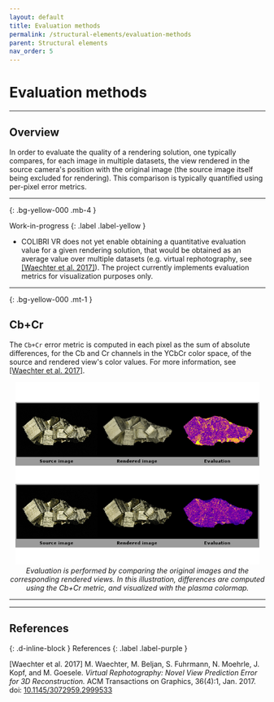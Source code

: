 ```yaml
---
layout: default
title: Evaluation methods
permalink: /structural-elements/evaluation-methods
parent: Structural elements
nav_order: 5
---
```


# Evaluation methods

* * *

## Overview

In order to evaluate the quality of a rendering solution, one typically compares, for each image in multiple datasets, the view rendered in the source camera's position with the original image (the source image itself being excluded for rendering). This comparison is typically quantified using per-pixel error metrics.

* * *
{: .bg-yellow-000 .mb-4 }

Work-in-progress
{: .label .label-yellow }
- COLIBRI VR does not yet enable obtaining a quantitative evaluation value for a given rendering solution, that would be obtained as an average value over multiple datasets (e.g. virtual rephotography, see <a href="#waechter2017">[Waechter et al. 2017]</a>). The project currently implements evaluation metrics for visualization purposes only.

* * *
{: .bg-yellow-000 .mt-1 }

## Cb+Cr

The `Cb+Cr` error metric is computed in each pixel as the sum of absolute differences, for the Cb and Cr channels in the YCbCr color space, of the source and rendered view's color values. For more information, see <a href="#waechter2017">[Waechter et al. 2017]</a>.

<p align="center">
      <img src="https://github.com/caor-mines-paristech/colibri-vr/raw/master/docs/illustrations/PyriteEval.png" alt="" width="480" height="360"><br><i>Evaluation is performed by comparing the original images and the corresponding rendered views. In this illustration, differences are computed using the Cb+Cr metric, and visualized with the plasma colormap.</i>
</p>

* * *
* * *

## References
{: .d-inline-block }
References
{: .label .label-purple }

<a name="waechter2017">[Waechter et al. 2017]</a> M. Waechter, M. Beljan, S. Fuhrmann, N. Moehrle, J. Kopf, and M. Goesele. *Virtual Rephotography: Novel View Prediction Error for 3D Reconstruction.* ACM Transactions on Graphics, 36(4):1, Jan. 2017. doi: [10.1145/3072959.2999533](https://doi.org/10.1145/3072959.2999533)
